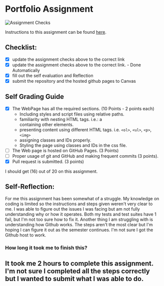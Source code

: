 Portfolio Assignment
==========================================
![Assignment Checks](https://github.com/IT3049C/1.student-portfolio/workflows/Assignment%20Checks/badge.svg)

Instructions to this assignment can be found [here](https://it3049c.github.io/Material/Assignments/1.Online_Portfolio/).
## Checklist:
- [x] update the assignment checks above to the correct link
- [x] update the assignment checks above to the correct link. - Done Automatically
- [x] fill out the self evaluation and Reflection
- [x] submit the repository and the hosted github pages to Canvas

## Self Grading Guide
<!--- put an x in each of the completed sections below .. e.g. [x] Task 1 --->

- [x] The WebPage has all the required sections. (10 Points - 2 points each)
  - Including styles and script files using relative paths.
  - familiarity with nesting HTML tags. i.e.: a <div> containing other elements.
  - presenting content using different HTML tags. i.e. `<ol>`, `<ul>`, `<p>`, `<img>`
  - assigning classes and IDs properly.
  - Styling the page using classes and IDs in the css file.
- [ ] The Web page is hosted on GitHub Pages. (3 Points)
- [ ] Proper usage of git and GitHub and making frequent commits (3 points).
- [x] Pull request is submitted. (3 points)

<!--- Update the following line with your grade --->
I should get (16) out of 20 on this assignment.

## Self-Reflection:
For me this assignment has been somewhat of a struggle. My knowledge on coding is limited so the instructions and steps given weren't very clear to me. I was able to figure out the issues I was facing but am not fully understanding why or how it operates. Both my tests and test suites have 1 fail, but I'm not too sure how to fix it. Another thing I am struggling with is understanding how Github works. The steps aren't the most clear but I'm hoping I can figure it out as the semester continues. I'm not sure I got the Github host to work. 

### How long it took me to finish this?
It took me 2 hours to complete this assignment. I'm not sure I completed all the steps correctly but I wanted to submit what I was able to do. 
-----------------------
